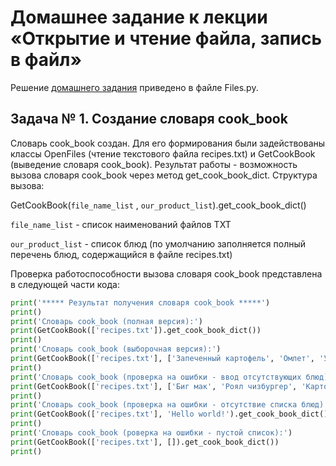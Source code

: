 # Домашнее задание к лекции «Открытие и чтение файла, запись в файл»

Решение [домашнего задания](https://github.com/netology-code/py-homeworks-basic/tree/master/7.files) приведено в файле Files.py.

## Задача № 1. Создание словаря cook_book
Словарь cook_book создан. Для его формирования были задействованы классы OpenFiles (чтение текстового файла recipes.txt) и GetCookBook (выведение словаря cook_book). Результат работы - возможность вызова словаря cook_book через метод get_cook_book_dict. Структура вызова:

GetCookBook(```file_name_list``` , ```our_product_list```).get_cook_book_dict()

```file_name_list``` - список наименований файлов TXT

```our_product_list``` - список блюд (по умолчанию заполняется полный перечень блюд, содержащийся в файле recipes.txt)

Проверка работоспособности вызова словаря cook_book представлена в следующей части кода:

```python
print('***** Результат получения словаря cook_book *****')
print()
print('Словарь cook_book (полная версия):')
print(GetCookBook(['recipes.txt']).get_cook_book_dict())
print()
print('Словарь cook_book (выборочная версия):')
print(GetCookBook(['recipes.txt'], ['Запеченный картофель', 'Омлет', 'Утка по-пекински']).get_cook_book_dict())
print()
print('Словарь cook_book (проверка на ошибки - ввод отсутствующих блюд):')
print(GetCookBook(['recipes.txt'], ['Биг мак', 'Роял чизбургер', 'Картошка фри', 'Фахитос']).get_cook_book_dict())
print()
print('Словарь cook_book (проверка на ошибки - отсутствие списка блюд):')
print(GetCookBook(['recipes.txt'], 'Hello world!').get_cook_book_dict())
print()
print('Словарь cook_book (роверка на ошибки - пустой список):')
print(GetCookBook(['recipes.txt'], []).get_cook_book_dict())
print()
```
